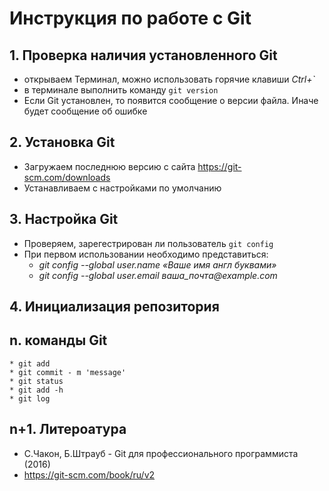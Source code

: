 # Инструкция по работе с Git 
## 1. Проверка наличия установленного Git
* открываем Терминал, можно использовать горячие клавиши *Ctrl+`*
* в терминале выполнить команду `git version`
* Если Git установлен, то появится сообщение о версии файла. Иначе будет сообщение об ошибке

## 2. Установка Git
* Загружаем последнюю версию с сайта https://git-scm.com/downloads
* Устанавливаем с настройками по умолчанию 

## 3. Настройка Git
* Проверяем, зарегестрирован ли пользователь `git config`
* При первом использовании необходимо представиться:
    + _git config --global user.name «Ваше имя англ буквами»_
    + _git config --global user.email ваша_почта@example.com_

## 4. Инициализация репозитория

## n. команды Git
```
* git add
* git commit - m 'message'
* git status
* git add -h
* git log
```
## n+1. Литероатура 
* С.Чакон, Б.Штрауб - Git для профессионального программиста (2016)
* https://git-scm.com/book/ru/v2